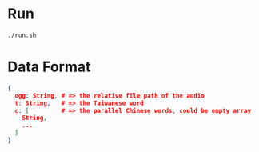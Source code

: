 # Run
`./run.sh`

# Data Format
``` json
{
  ogg: String, # => the relative file path of the audio
  t: String,   # => the Taiwanese word
  c: [         # => the parallel Chinese words, could be empty array
    String,
    ...
  ]
}
```
